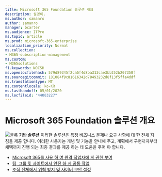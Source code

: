 ```yaml
---
title: Microsoft 365 Foundation 솔루션 개요
description: 설명이.
ms.author: samanro
author: samanro
manager: bcarter
ms.audience: ITPro
ms.topic: article
ms.prod: microsoft-365-enterprise
localization_priority: Normal
ms.collection:
- M365-subscription-management
ms.custom:
- M365solutions
f1.keywords: NOCSH
ms.openlocfilehash: 579d89345f2ca5f4d8ba313cae3bb252b207350f
ms.sourcegitcommit: 101084f9c81616342d78493232d8f13f5ffa4ddf
ms.translationtype: MT
ms.contentlocale: ko-KR
ms.lasthandoff: 05/01/2020
ms.locfileid: "44003227"
---
```

# <a name="microsoft-365-foundation-solutions-overview"></a>Microsoft 365 Foundation 솔루션 개요


![블록](https://docs.microsoft.com/office/media/icons/blocks-blue.png) **기반 솔루션** 이러한 솔루션은 특정 비즈니스 문제나 요구 사항에 대 한 전체 지침을 제공 합니다. 이러한 사용자는 개념 및 기능을 안내해 주고, 계획에서 구현까지부터 채택까지 진행 되는 최종 결과를 제공 하는 데 도움을 주어 야 합니다. 

- [Microsoft 365를 사용 하 여 원격 작업자에 게 권한 부여](empower-people-to-work-remotely.md)
- [팀, 그룹 및 사이트에서 안전 하 게 공동 작업](setup-secure-collaboration-with-teams.md)
- [조직 전체에서 위협 방지 및 사이버 보안 설정](deploy-threat-protection.md)
